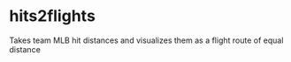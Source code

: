 # hits2flights
Takes team MLB hit distances and visualizes them as a flight route of equal distance
